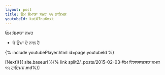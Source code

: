 ```yaml
---
layout: post
title: ਓਮ ਸੋਮਾਯਾ ਨਮਹ ੧੧ ਟਾਇਮਸ
youtubeId: kuiO7nu6mxk
---
```

 
 
 ਓਮ ਸੋਮਾਯਾ ਨਮਹ  
 
 -  ਜੋ ਉਮਾ ਦੇ ਨਾਲ ਹੈ 
 
  
 
  
 
 
 
 
 
 


{% include youtubePlayer.html id=page.youtubeId %}
 
[Next]({{ site.baseurl }}{% link  split2/_posts/2015-02-03-ਓਮ ਵਿਸਾਲਾਕਸ਼ਯ ਨਮਹ ੧੧ ਟਾਇਮਸ.md%})
 

